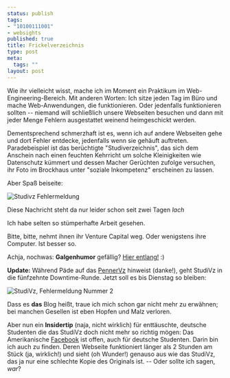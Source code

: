 ```yaml
--- 
status: publish
tags: 
- "10100111001"
- websights
published: true
title: Frickelverzeichnis
type: post
meta: 
  tags: ""
layout: post
---
```

Wie ihr vielleicht wisst, mache ich im Moment ein Praktikum im Web-Engineering-Bereich. Mit anderen Worten: Ich sitze jeden Tag im Büro und mache Web-Anwendungen, die funktionieren. Oder jedenfalls funktionieren sollten -- niemand will schließlich unsere Webseiten besuchen und dann mit jeder Menge Fehlern ausgestattet weinend heimgeschickt werden.

Dementsprechend schmerzhaft ist es, wenn ich auf andere Webseiten gehe und dort Fehler entdecke, jedenfalls wenn sie gehäuft auftreten. Paradebeispiel ist das berüchtigte "Studiverzeichnis", das sich dem Anschein nach einen feuchten Kehrricht um solche Kleinigkeiten wie Datenschutz kümmert und dessen Macher Gerüchten zufolge versuchen, ihr Foto im Brockhaus unter "soziale Inkompetenz" erscheinen zu lassen.

Aber Spaß beiseite:

<img id="image735" src="http://fredericiana.de/uploads/2006/12/studivz.jpg" alt="Studivz Fehlermeldung" class="centered" />

Diese Nachricht steht da nur leider schon seit zwei Tagen *lach*

Ich habe selten so stümperhafte Arbeit gesehen.

Bitte, bitte, nehmt ihnen ihr Venture Capital weg. Oder wenigstens ihre Computer. Ist besser so.

Achja, nochwas: <strong>Galgenhumor</strong> gefällig? <a href="http://www.frickelvz.net/">Hier entlang!</a> :)

<strong>Update:</strong> Während Päde auf das <a href="http://pennervz.net">PennerVz</a> hinweist (danke!), geht StudiVz in die fünfzehnte Downtime-Runde. Jetzt soll es bis Dienstag so bleiben:

<img id="image738" src="http://fredericiana.de/uploads/2006/12/studivz2.jpg" alt="StudiVz, Fehlermeldung Nummer 2" class="centered" />

Dass es <strong>das</strong> Blog heißt, traue ich mich schon gar nicht mehr zu erwähnen; bei manchen Gesellen ist eben Hopfen und Malz verloren.

Aber nun ein <strong>Insidertip</strong> (naja, nicht wirklich) für enttäuschte, deutsche Studenten die das StudiVz doch nicht mehr so richtig mögen: Das Amerikanische <a href="http://facebook.com">Facebook</a> ist offen, auch für deutsche Studenten. Darin bin ich auch zu finden. Deren Webseite funktioniert länger als 2 Stunden am Stück (ja, wirklich!) und sieht (oh Wunder!) genauso aus wie das StudiVz, das ja nur eine schlechte Kopie des Originals ist. -- Oder sollte ich sagen, <em>war</em>?
